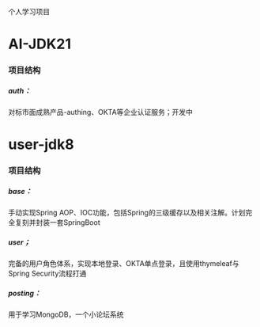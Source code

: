 个人学习项目
# AI-JDK21

### 项目结构

##### auth：
对标市面成熟产品-authing、OKTA等企业认证服务；开发中

# user-jdk8 

### 项目结构

##### base：
手动实现Spring AOP、IOC功能，包括Spring的三级缓存以及相关注解。计划完全复刻并封装一套SpringBoot

##### user；
完备的用户角色体系，实现本地登录、OKTA单点登录，且使用thymeleaf与Spring Security流程打通

##### posting：
用于学习MongoDB，一个小论坛系统


